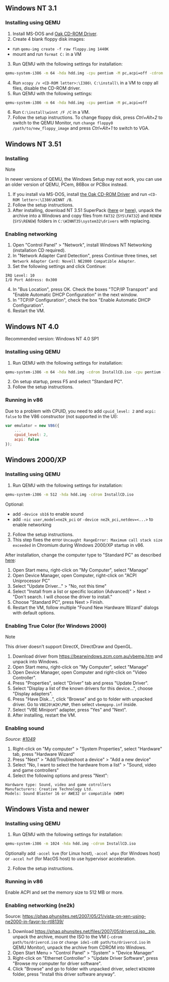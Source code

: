 ## Windows NT 3.1

### Installing using QEMU

1. Install MS-DOS and [Oak CD-ROM Driver](https://www.dosdays.co.uk/topics/Software/optical_downloads.php).
2. Create 4 blank floppy disk images:

 - run `qemu-img create -f raw floppy.img 1440K`
 - mount and run `format C:` in a VM

3. Run QEMU with the following settings for installation:

```sh
qemu-system-i386 -m 64 -hda hdd.img -cpu pentium -M pc,acpi=off -cdrom InstallCD.iso
```

4. Run `xcopy /v <CD-ROM letter>:\I386\ C:\install\` in a VM to copy all files, disable the CD-ROM driver.
5. Run QEMU with the following settings: 

```sh
qemu-system-i386 -m 64 -hda hdd.img -cpu pentium -M pc,acpi=off
```

6. Run `C:\install\winnt /F /C` in a VM.
7. Follow the setup instructions. To change floppy disk, press *Ctrl+Alt+2* to switch to the QEMU Monitor, run `change floppy0 /path/to/new_floppy_image` and press *Ctrl+Alt+1* to switch to VGA.


## Windows NT 3.51

### Installing 

> [!NOTE]
> In newer versions of QEMU, the Windows Setup may not work, you can use an older version of QEMU, PCem, 86Box or PCBox instead.

1. If you install via MS-DOS, install [the Oak CD-ROM Driver](https://www.dosdays.co.uk/topics/Software/optical_downloads.php) and run `<CD-ROM letter>:\I386\WINNT /B`.
2. Follow the setup instructions.
3. After installing, download NT 3.51 SuperPack ([here](https://bearwindows.zcm.com.au/winnt351.htm#4) or [here](https://alter.org.ua/en/soft/nt_spack/nt3/)), unpack the archive into a Windows and copy files from `FAT32` (`SYS\FAT32`) and `RENEW` (`SYS\RENEW`) folders in `C:\WINNT35\system32\drivers` with replacing.

### Enabling networking

1. Open "Control Panel" > "Network", install Windows NT Networking (installation CD required).
2. In "Network Adapter Card Detection", press Continue three times, set `Network Adapter Card: Novell NE2000 Compatible Adapter`.
3. Set the following settings and click Continue:

```
IRQ Level: 10
I/O Port Address: 0x300
```

4. In "Bus Location", press OK. Check the boxes "TCP/IP Transport" and "Enable Automatic DHCP Configuration" in the next window.
5. In "TCP/IP Configuration", check the box "Enable Automatic DHCP Configuration".
6. Restart the VM.


## Windows NT 4.0

Recommended version: Windows NT 4.0 SP1

### Installing using QEMU

1. Run QEMU with the following settings for installation: 

```sh
qemu-system-i386 -m 64 -hda hdd.img -cdrom InstallCD.iso -cpu pentium -M pc,acpi=off
```

2. On setup startup, press F5 and select "Standard PC".
3. Follow the setup instructions.

### Running in v86

Due to a problem with CPUID, you need to add `cpuid_level: 2` and `acpi: false` to the V86 constructor (not supported in the UI):

```js
var emulator = new V86({
    ...
    cpuid_level: 2,
    acpi: false
});
```


## Windows 2000/XP

### Installing using QEMU

1. Run QEMU with the following settings for installation: 

```sh
qemu-system-i386 -m 512 -hda hdd.img -cdrom InstallCD.iso
```

Optional:
 - add `-device sb16` to enable sound
 - add `-nic user,model=ne2k_pci` or `-device ne2k_pci,netdev=<...>` to enable networking

2. Follow the setup instructions.
3. This step fixes the error `Uncaught RangeError: Maximum call stack size exceeded` in Chromium during Windows 2000/XP startup in v86.

After installation, change the computer type to "Standard PC" as described [here](http://web.archive.org/web/20220528021535/https://www.scm-pc-card.de/file/manual/FAQ/acpi_uninstallation_windows_xp_english.pdf):
1. Open Start menu, right-click on "My Computer", select "Manage"
2. Open Device Manager, open Computer, right-click on "ACPI Uniprocessor PC"
3. Select "Update Driver..." > "No, not this time"
4. Select "Install from a list or specific location (Advanced)" > Next > "Don't search. I will choose the driver to install." 
5. Choose "Standard PC", press Next > Finish.
6. Restart the VM, follow multiple "Found New Hardware Wizard" dialogs with default options.

### Enabling True Color (for Windows 2000)

> [!NOTE]
> This driver doesn't support DirectX, DirectDraw and OpenGL.

1. Download driver from https://bearwindows.zcm.com.au/vbemp.htm and unpack into Windows.
2. Open Start menu, right-click on "My Computer", select "Manage"
3. Open Device Manager, open Computer and right-click on "Video Controller".
4. Press "Properties", select "Driver" tab and press "Update Driver".
5. Select "Display a list of the known drivers for this device...", choose "Display adapters".
5. Press "Have Disk...", click "Browse" and go to folder with unpacked driver. Go to `VBE20\W2K\PNP`, then select `vbemppnp.inf` inside.
6. Select "VBE Miniport" adapter, press "Yes" and "Next".
7. After installing, restart the VM.

### Enabling sound

*Source: [#1049](https://github.com/copy/v86/issues/1049)*

1. Right-click on "My computer" > "System Properties", select "Hardware" tab, press "Hardware Wizard"
2. Press "Next" > "Add/Troubleshoot a device" > "Add a new device"
3. Select "No, I want to select the hardware from a list" > "Sound, video and game controllers"
4. Select the following options and press "Next":

```
Hardware type: Sound, video and game cotrollers
Manufacturers: Creative Technology Ltd.
Models: Sound Blaster 16 or AWE32 or compatible (WDM)
```


## Windows Vista and newer

### Installing using QEMU

1. Run QEMU with the following settings for installation: 

```sh
qemu-system-i386 -m 1024 -hda hdd.img -cdrom InstallCD.iso
```

Optionally add `-accel kvm` (for Linux host), `-accel whpx` (for Windows host) or `-accel hvf` (for MacOS host) to use hypervisor acceleration.

2. Follow the setup instructions.

### Running in v86

Enable ACPI and set the memory size to 512 MB or more.

### Enabling networking (ne2k)

Source: https://phaq.phunsites.net/2007/05/21/vista-on-xen-using-ne2000-in-favor-to-rtl8139/

1. Download https://phaq.phunsites.net/files/2007/05/drivercd.iso_.zip, unpack the archive, mount the ISO to the VM (`-cdrom path/to/drivercd.iso` or `change ide1-cd0 path/to/drivercd.iso` in QEMU Monitor), unpack the archive from CDROM into Windows.
2. Open Start Menu > "Control Panel" > "System" > "Device Manager"
3. Right-click on "Ethernet Controller" > "Update Driver Software", press "Browse my computer for driver software".
4. Click "Browse" and go to folder with unpacked driver, select `WIN2000` folder, press "Install this driver software anyway".

